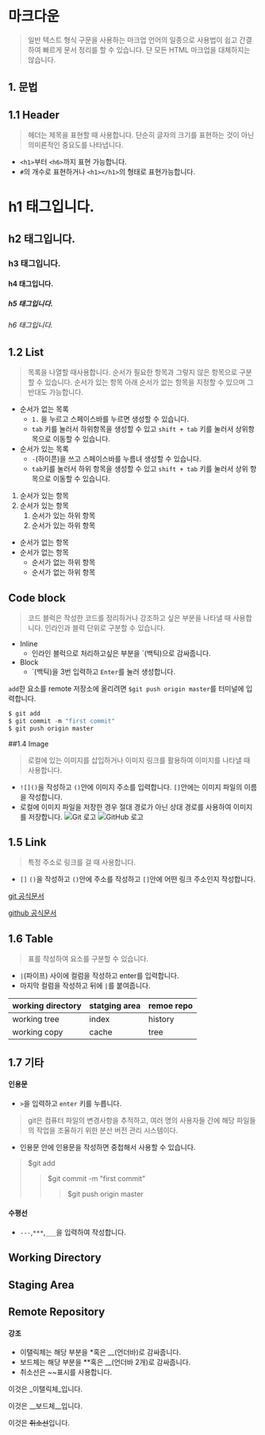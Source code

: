 # 마크다운
>일반 텍스트 형식 구문을 사용하는 마크업 언어의 일종으로 사용법이 쉽고 간결하여 빠르게 문서 정리를 할 수 있습니다. 단 모든 HTML 마크업을 대체하지는 않습니다.

## 1. 문법
<h2>1.1 Header</h2>

>헤더는 제목을 표현할 때 사용합니다. 단순히 글자의 크기를 표현하는 것이 아닌 의미론적인 중요도를 나타냅니다.
- `<h1>`부터 `<h6>`까지 표현 가능합니다.
- `#`의 개수로 표현하거나 `<h1></h1>`의 형태로 표현가능합니다.

<h1> h1 태그입니다.
<h2> h2 태그입니다.
<h3> h3 태그입니다.
<h4> h4 태그입니다.
<h5> h5 태그입니다.
<h6> h6 태그입니다.</h6>

## 1.2 List
>목록을 나열할 때사용합니다. 순서가 필요한 항목과 그렇지 않은 항목으로 구분할 수 있습니다. 순서가 있는 항목 아래 순서가 없는 항목을 지정할 수 있으며 그 반대도 가능합니다.
- 순서가 없는 목록
    - `1.` 을 누르고 스페이스바를 누르면 생성할 수 있습니다.
    - `tab` 키를 눌러서 하위항목을 생성할 수 있고 `shift + tab` 키를 눌러서 상위항목으로 이동할 수 있습니다.
- 순서가 있는 목록
    - `-`(하이픈)을 쓰고 스페이스바를 누름녀 생성할 수 있습니다.
    - `tab`키를 눌러서 하위 항목을 생성할 수 있고 `shift + tab` 키를 눌러서 상위 항목으로 이동할 수 있습니다.


1. 순서가 있는 항목
2. 순서가 있는 항목
    1. 순서가 있는 하위 항목
    2. 순서가 있는 하위 항목

- 순서가 없는 항목
- 순서가 없는 항목
    - 순서가 없는 하위 항목
    - 순서가 없는 하위 항목

## Code block
> 코드 블럭은 작성한 코드를 정리하거나 강조하고 싶은 부분을 나타낼 때 사용합니다. 인라인과 블럭 단위로 구분할 수 있습니다.
- Inline
    - 인라인 블럭으로 처리하고싶은 부분을 \`(백틱)으로 감싸줍니다.
- Block
    - \`(백틱)을 3번 입력하고 `Enter`를 눌러 생성합니다.

`add`한 요소를 remote 저장소에 올리려면 `$git push origin master`를 터미널에 입력합니다.

```python
$ git add
$ git commit -m "first commit"
$ git push origin master
```

##1.4 Image
>로컬에 있는 이미지를 삽입하거나 이미지 링크를 활용하여 이미지를 나타낼 때 사용합니다.
- `![]()`을 작성하고 `()`안에 이미지 주소를 입력합니다. `[]`안에는 이미지 파일의 이름을 작성합니다.
- 로컬에 이미지 파일을 저장한 경우 절대 경로가 아닌 상대 경로를 사용하여 이미지를 저장합니다.
![Git 로고](https://git-scm.com/images/logos/2color-lightbg@2x.png)
![GitHub 로고](https://github.githubassets.com/images/modules/logos_page/GitHub-Mark.png)
## 1.5 Link
> 특정 주소로 링크를 걸 때 사용합니다.
- `[]` `()`을 작성하고 `()`안에 주소를 작성하고 `[]`안에 어떤 링크 주소인지 작성합니다.

[git 공식문서](https://git-scm.com/book/ko/v2)

[github 공식문서](https://github.com/)

## 1.6 Table
> 표를 작성하여 요소를 구분할 수 있습니다.
- `|`(파이프) 사이에 컬럼을 작성하고 enter를 입력합니다.
- 마지막 컬럼을 작성하고 뒤에 `|`를 붙여줍니다.

|working directory|statging area|remoe repo|
|------|------|------|
|working tree|index|history|
|working copy|cache|tree|


## 1.7 기타
<h4>인용문</h4>

- `>`을 입력하고 `enter` 키를 누릅니다.

> git은 컴퓨터 파일의 변경사항을 추적하고, 여러 명의 사용자들 간에 해당 파일들의 작업을 조율하기 위한 분산 버전 관리 시스템이다.
- 인용문 안에 인용문을 작성하면 중첩해서 사용할 수 있습니다.

> $git add
>> $git commit -m "first commit"
>>> $git push origin master
    
<h4>수평선</h4>

- ```---```,```***```,```___```을 입력하여 작성합니다.

Working Directory
---
Staging Area
---
Remote Repository
---

<h4>강조</h4>

- 이탤릭체는 해당 부분을 \*혹은 \__(언더바)로 감싸줍니다.
- 보드체는 해당 부분을 \**혹은 \__(언더바 2개)로 감싸줍니다.
- 취소선은 \~~표시를 사용합니다.

이것은 _이탤릭체_입니다.

이것은 __보드체__입니다.

이것은 ~~취소선~~입니다.
